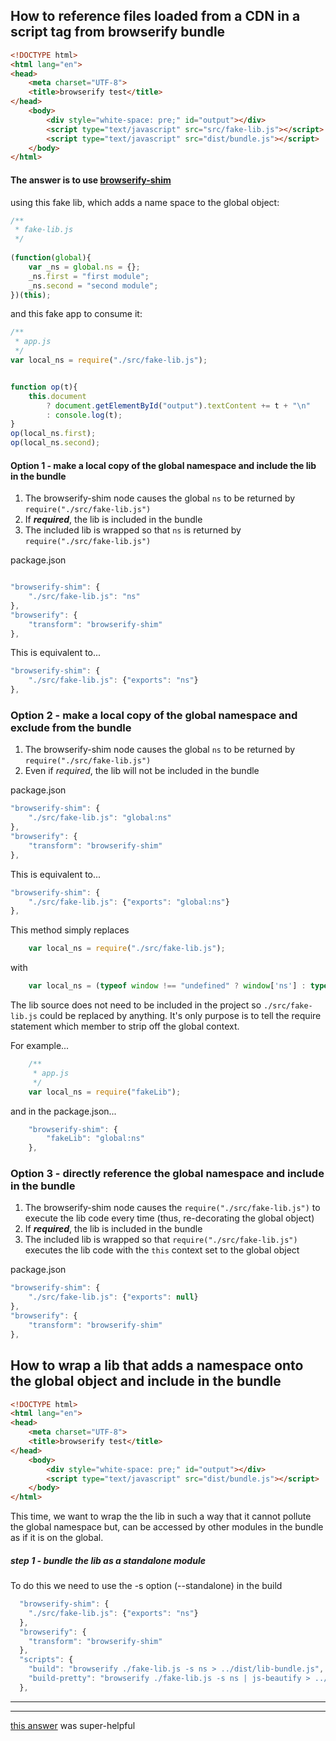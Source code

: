 How to reference files loaded from a CDN in a script tag from browserify bundle
----

```html
<!DOCTYPE html>
<html lang="en">
<head>
    <meta charset="UTF-8">
    <title>browserify test</title>
</head>
    <body>
        <div style="white-space: pre;" id="output"></div>
        <script type="text/javascript" src="src/fake-lib.js"></script>
        <script type="text/javascript" src="dist/bundle.js"></script>
    </body>
</html>
```

#### The answer is to use [browserify-shim][1] 

using this fake lib, which adds a name space to the global object:
```js
/**
 * fake-lib.js
 */
 
(function(global){
    var _ns = global.ns = {};
    _ns.first = "first module";
    _ns.second = "second module";
})(this);
```
and this fake app to consume it:
```js
/**
 * app.js
 */
var local_ns = require("./src/fake-lib.js");


function op(t){
    this.document
        ? document.getElementById("output").textContent += t + "\n"
        : console.log(t);
}
op(local_ns.first);
op(local_ns.second);
```
#### Option 1 - make a local copy of the global namespace and include the lib in the bundle
1.  The browserify-shim node causes the global `ns` to be returned by `require("./src/fake-lib.js")`
1.  If _**required**_, the lib is included in the bundle
1.  The included lib is wrapped so that `ns` is returned by `require("./src/fake-lib.js")`

package.json
```js

"browserify-shim": {
    "./src/fake-lib.js": "ns"
},
"browserify": {
    "transform": "browserify-shim"
},
```

This is equivalent to... 
```js
"browserify-shim": {
    "./src/fake-lib.js": {"exports": "ns"}
},
```

### Option 2 - make a local copy of the global namespace and exclude from the bundle
1.  The browserify-shim node causes the global `ns` to be returned by `require("./src/fake-lib.js")`
1.  Even if _required_, the lib will not be included in the bundle

package.json
```js
"browserify-shim": {
    "./src/fake-lib.js": "global:ns"
},
"browserify": {
    "transform": "browserify-shim"
},
```
This is equivalent to... 
```js
"browserify-shim": {
    "./src/fake-lib.js": {"exports": "global:ns"}
},
```
This method simply replaces 
```js
    var local_ns = require("./src/fake-lib.js");
```    
with
```js
    var local_ns = (typeof window !== "undefined" ? window['ns'] : typeof global !== "undefined" ? global['ns'] : null);
```
The lib source does not need to be included in the project so `./src/fake-lib.js` could be replaced by anything.
It's only purpose is to tell the require statement which member to strip off the global context.

For example...
```js
    /**
     * app.js
     */
    var local_ns = require("fakeLib");
```    
and in the package.json...
```js
    "browserify-shim": {
        "fakeLib": "global:ns"
    },
```
### Option 3 - directly reference the global namespace and include in the bundle
1.  The browserify-shim node causes the `require("./src/fake-lib.js")` to execute the lib code every time (thus, re-decorating the global object)
1.  If _**required**_, the lib is included in the bundle
1.  The included lib is wrapped so that `require("./src/fake-lib.js")` executes the lib code with the `this` context set to the global object

package.json
```js
"browserify-shim": {
    "./src/fake-lib.js": {"exports": null}
},
"browserify": {
    "transform": "browserify-shim"
},
```

How to wrap a lib that adds a namespace onto the global object and include in the bundle
----

```html
<!DOCTYPE html>
<html lang="en">
<head>
    <meta charset="UTF-8">
    <title>browserify test</title>
</head>
    <body>
        <div style="white-space: pre;" id="output"></div>
        <script type="text/javascript" src="dist/bundle.js"></script>
    </body>
</html>
```
This time, we want to wrap the the lib in such a way that it cannot pollute the global namespace but, can be accessed by other modules in the bundle as if it is on the global.

##### step 1 - bundle the lib as a _standalone_ module
To do this we need to use the -s option (--standalone) in the build
```js
  "browserify-shim": {
    "./src/fake-lib.js": {"exports": "ns"}
  },
  "browserify": {
    "transform": "browserify-shim"
  },
  "scripts": {
    "build": "browserify ./fake-lib.js -s ns > ../dist/lib-bundle.js",
    "build-pretty": "browserify ./fake-lib.js -s ns | js-beautify > ../dist/lib-bundle.js"
  },
```
----------
----------

[this answer][3] was super-helpful


  [1]: https://npmjs.org/package/browserify-shim
  [2]: https://github.com/substack/browserify-handbook/blob/master/readme.markdown#browserify-shim
  [3]: http://stackoverflow.com/a/25585778/2670182
